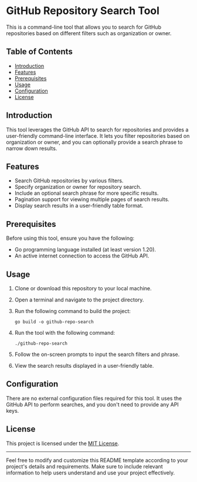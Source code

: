 # GitHub Repository Search Tool

This is a command-line tool that allows you to search for GitHub repositories based on different filters such as organization or owner.

## Table of Contents

- [Introduction](#introduction)
- [Features](#features)
- [Prerequisites](#prerequisites)
- [Usage](#usage)
- [Configuration](#configuration)
- [License](#license)

## Introduction

This tool leverages the GitHub API to search for repositories and provides a user-friendly command-line interface. It lets you filter repositories based on organization or owner, and you can optionally provide a search phrase to narrow down results.

## Features

- Search GitHub repositories by various filters.
- Specify organization or owner for repository search.
- Include an optional search phrase for more specific results.
- Pagination support for viewing multiple pages of search results.
- Display search results in a user-friendly table format.

## Prerequisites

Before using this tool, ensure you have the following:

- Go programming language installed (at least version 1.20).
- An active internet connection to access the GitHub API.

## Usage

1. Clone or download this repository to your local machine.

2. Open a terminal and navigate to the project directory.

3. Run the following command to build the project:

   ```shell
   go build -o github-repo-search
   ```

4. Run the tool with the following command:

   ```shell
   ./github-repo-search
   ```

5. Follow the on-screen prompts to input the search filters and phrase.

6. View the search results displayed in a user-friendly table.

## Configuration

There are no external configuration files required for this tool. It uses the GitHub API to perform searches, and you don't need to provide any API keys.

## License

This project is licensed under the [MIT License](LICENSE).

---

Feel free to modify and customize this README template according to your project's details and requirements. Make sure to include relevant information to help users understand and use your project effectively.